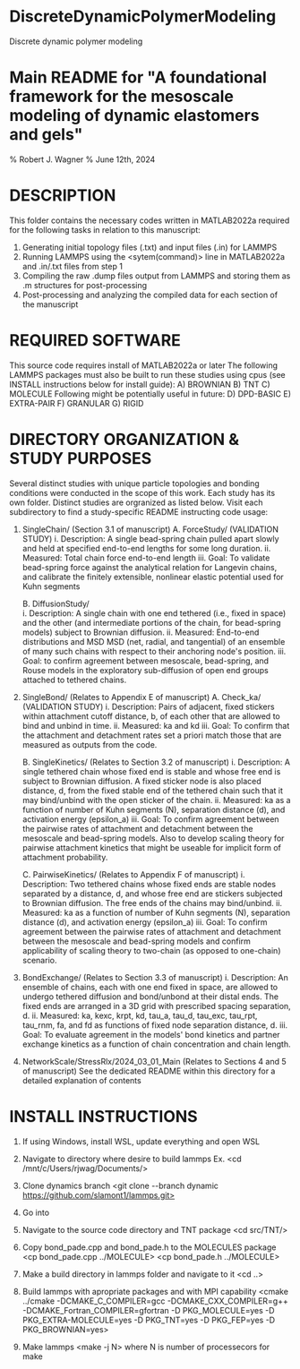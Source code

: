 # DiscreteDynamicPolymerModeling
Discrete dynamic polymer modeling

# Main README for "A foundational framework for the mesoscale modeling of dynamic elastomers and gels"
% Robert J. Wagner
% June 12th, 2024


# DESCRIPTION

 This folder contains the necessary codes written in MATLAB2022a required for the following tasks in relation to this manuscript:
 1. Generating initial topology files (.txt) and input files (.in) for LAMMPS
 2. Running LAMMPS using the <sytem(command)> line in MATLAB2022a and .in/.txt files from step 1
 3. Compiling the raw .dump files output from LAMMPS and storing them as .m structures for post-processing
 4. Post-processing and analyzing the compiled data for each section of the manuscript

# REQUIRED SOFTWARE

 This source code requires install of MATLAB2022a or later
 The following LAMMPS packages must also be built to run these studies using cpus (see INSTALL instructions below for install guide):
	A) BROWNIAN
	B) TNT
	C) MOLECULE
 Following might be potentially useful in future:
	D) DPD-BASIC
	E) EXTRA-PAIR
	F) GRANULAR
	G) RIGID

# DIRECTORY ORGANIZATION & STUDY PURPOSES

 Several distinct studies with unique particle topologies and bonding conditions were conducted in the scope of this work. Each study has its own folder. Distinct studies are orgranized as listed below. Visit each subdirectory to find a study-specific README instructing code usage:

 1. SingleChain/ (Section 3.1 of manuscript)
	A. ForceStudy/  (VALIDATION STUDY)
		i.	 Description: A single bead-spring chain pulled apart slowly and held at specified end-to-end lengths for some long duration. 
		ii.	 Measured: Total chain force end-to-end length
		iii. Goal: To validate bead-spring force against the analytical relation for Langevin chains, and calibrate the finitely extensible, nonlinear elastic potential used for Kuhn segments
	
	B. DiffusionStudy/  
		i. 	 Description: A single chain with one end tethered (i.e., fixed in space) and the other (and intermediate portions of the chain, for bead-spring models) subject to Brownian diffusion.
		ii.	 Measured: End-to-end distributions and MSD MSD (net, radial, and tangential) of an ensemble of many such chains with respect to their anchoring node's position.
		iii. Goal: to confirm agreement between mesoscale, bead-spring, and Rouse models in the exploratory sub-diffusion of open end groups attached to tethered chains.

 2. SingleBond/ (Relates to Appendix E of manuscript)
	A. Check_ka/ (VALIDATION STUDY)
		i. 	 Description: Pairs of adjacent, fixed stickers within attachment cutoff distance, b, of each other that are allowed to bind and unbind in time.
		ii.	 Measured: ka and kd
		iii. Goal: To confirm that the attachment and detachment rates set a priori match those that are measured as outputs from the code.

	B. SingleKinetics/ (Relates to Section 3.2 of manuscript)
		i. 	 Description: A single tethered chain whose fixed end is stable and whose free end is subject to Brownian diffusion. A fixed sticker node is also placed distance, d, from the fixed stable end of the tethered chain such that it may bind/unbind with the open sticker of the chain.
		ii. Measured: ka as a function of number of Kuhn segments (N), separation distance (d), and activation energy (epsilon_a)
		iii. Goal: To confirm agreement between the pairwise rates of attachment and detachment between the mesoscale and bead-spring models. Also to develop scaling theory for pairwise attachment kinetics that might be useable for implicit form of attachment probability.

	C. PairwiseKinetics/ (Relates to Appendix F of manuscript)
		i. Description: Two tethered chains whose fixed ends are stable nodes separated by a distance, d, and whose free end are stickers subjected to Brownian diffusion. The free ends of the chains may bind/unbind.
		ii. Measured: ka as a function of number of Kuhn segments (N), separation distance (d), and activation energy (epsilon_a)
		iii. Goal: To confirm agreement between the pairwise rates of attachment and detachment between the mesoscale and bead-spring models and confirm applicability of scaling theory to two-chain (as opposed to one-chain) scenario.  

 3. BondExchange/ (Relates to Section 3.3 of manuscript) 
		i. 	 Description: An ensemble of chains, each with one end fixed in space, are allowed to undergo tethered diffusion and bond/unbond at their distal ends. The fixed ends are arranged in a 3D grid with prescribed spacing separation, d.
		ii.  Measured: ka, kexc, krpt, kd, tau_a, tau_d, tau_exc, tau_rpt, tau_rnm, fa, and fd as functions of fixed node separation distance, d. 
		iii. Goal: To evaluate agreement in the models' bond kinetics and partner exchange kinetics as a function of chain concentration and chain length.

 4. NetworkScale/StressRlx/2024_03_01_Main (Relates to Sections 4 and 5 of manuscript)
	See the dedicated README within this directory for a detailed explanation of contents

# INSTALL INSTRUCTIONS

1) If using Windows, install WSL, update everything and open WSL

2) Navigate to directory where desire to build lammps
	Ex. <cd /mnt/c/Users/rjwag/Documents/>

3) Clone dynamics branch 
	<git clone --branch dynamic https://github.com/slamont1/lammps.git>

4) Go into <cd lammps/>

5) Navigate to the source code directory and TNT package
	<cd src/TNT/>

6) Copy bond_pade.cpp and bond_pade.h to the MOLECULES package
	<cp bond_pade.cpp ../MOLECULE>
	<cp bond_pade.h ../MOLECULE>

7) Make a build directory in lammps folder and navigate to it
	<cd ..>
	<mkdir build>
	<cd build/>

8) Build lammps with apropriate packages and with MPI capability
	<cmake ../cmake -DCMAKE_C_COMPILER=gcc -DCMAKE_CXX_COMPILER=g++ -DCMAKE_Fortran_COMPILER=gfortran -D PKG_MOLECULE=yes -D PKG_EXTRA-MOLECULE=yes -D PKG_TNT=yes -D PKG_FEP=yes -D PKG_BROWNIAN=yes>

9) Make lammps
	<make -j N> where N is number of processecors for make
